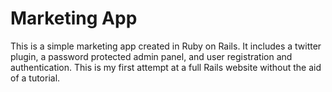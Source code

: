 Marketing App
===

This is a simple marketing app created in Ruby on Rails.  It includes a twitter plugin, a password protected admin panel, and user registration and authentication.  This is my first attempt at a full Rails website without the aid of a tutorial.
